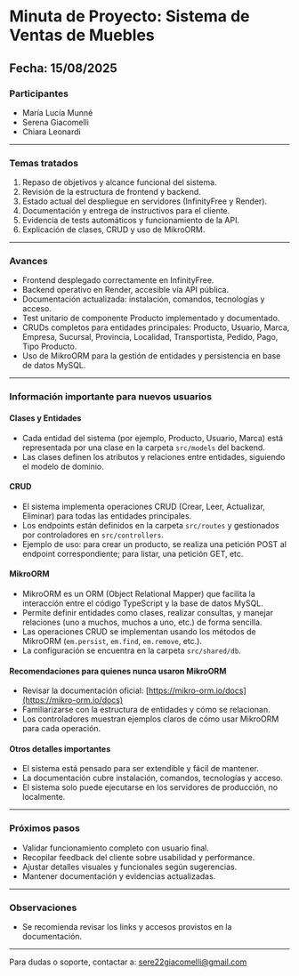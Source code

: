 
# Minuta de Proyecto: Sistema de Ventas de Muebles

## Fecha: 15/08/2025

### Participantes
- María Lucía Munné
- Serena Giacomelli
- Chiara Leonardi

---

### Temas tratados
1. Repaso de objetivos y alcance funcional del sistema.
2. Revisión de la estructura de frontend y backend.
3. Estado actual del despliegue en servidores (InfinityFree y Render).
4. Documentación y entrega de instructivos para el cliente.
5. Evidencia de tests automáticos y funcionamiento de la API.
6. Explicación de clases, CRUD y uso de MikroORM.

---

### Avances
- Frontend desplegado correctamente en InfinityFree.
- Backend operativo en Render, accesible vía API pública.
- Documentación actualizada: instalación, comandos, tecnologías y acceso.
- Test unitario de componente Producto implementado y documentado.
- CRUDs completos para entidades principales: Producto, Usuario, Marca, Empresa, Sucursal, Provincia, Localidad, Transportista, Pedido, Pago, Tipo Producto.
- Uso de MikroORM para la gestión de entidades y persistencia en base de datos MySQL.

---

### Información importante para nuevos usuarios

#### Clases y Entidades
- Cada entidad del sistema (por ejemplo, Producto, Usuario, Marca) está representada por una clase en la carpeta `src/models` del backend.
- Las clases definen los atributos y relaciones entre entidades, siguiendo el modelo de dominio.

#### CRUD
- El sistema implementa operaciones CRUD (Crear, Leer, Actualizar, Eliminar) para todas las entidades principales.
- Los endpoints están definidos en la carpeta `src/routes` y gestionados por controladores en `src/controllers`.
- Ejemplo de uso: para crear un producto, se realiza una petición POST al endpoint correspondiente; para listar, una petición GET, etc.

#### MikroORM
- MikroORM es un ORM (Object Relational Mapper) que facilita la interacción entre el código TypeScript y la base de datos MySQL.
- Permite definir entidades como clases, realizar consultas, y manejar relaciones (uno a muchos, muchos a uno, etc.) de forma sencilla.
- Las operaciones CRUD se implementan usando los métodos de MikroORM (`em.persist`, `em.find`, `em.remove`, etc.).
- La configuración se encuentra en la carpeta `src/shared/db`.

#### Recomendaciones para quienes nunca usaron MikroORM
- Revisar la documentación oficial: [https://mikro-orm.io/docs](https://mikro-orm.io/docs)
- Familiarizarse con la estructura de entidades y cómo se relacionan.
- Los controladores muestran ejemplos claros de cómo usar MikroORM para cada operación.

#### Otros detalles importantes
- El sistema está pensado para ser extendible y fácil de mantener.
- La documentación cubre instalación, comandos, tecnologías y acceso.
- El sistema solo puede ejecutarse en los servidores de producción, no localmente.

---

### Próximos pasos
- Validar funcionamiento completo con usuario final.
- Recopilar feedback del cliente sobre usabilidad y performance.
- Ajustar detalles visuales y funcionales según sugerencias.
- Mantener documentación y evidencias actualizadas.

---

### Observaciones
- Se recomienda revisar los links y accesos provistos en la documentación.

---

Para dudas o soporte, contactar a: sere22giacomelli@gmail.com

